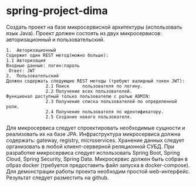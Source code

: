 # spring-project-dima

Создать проект на базе микросервисной архитектуры (использовать язык Java).
Проект должен состоять из двух микросервисов: авторизационный и пользовательский.
```
1.	Авторизационный
Содержит один REST метод(можно больше):
1.1	Авторизация
Входные данные: логин:пароль
 Ответ: JWT
2.	Пользовательский
Должен содержать следующие REST методы (требуют валидный токен JWT):
               2.1 Поиск	 пользователя по логину.
               2.2 Получение всех пользователей.
Функционал доступный только пользователю с ролью ADMIN:
               2.3 Получение списка пользователей по определенной роли.
               2.4 Получение пользователя по идентификатору.
               2.5 Создание нового пользователя.
```
Для микросервиса следует спроектировать необходимые сущности и реализовать их на базе JPA. Инфраструктура микросервиса должна содержать: gateway, registry, microservices. Хранение данных следует организовать в любой клиент-серверной реляционной СУБД. При разработке микросервиса следует использовать Spring Boot, Spring Cloud, Spring Security, Spring Data. Микросервис должен быть собран в образ docker (требуется предоставить файл запуска в docker-compose). Для демонстрации работы проекта необходим простой web-интерфейс. Результат следует разместить на github. 

